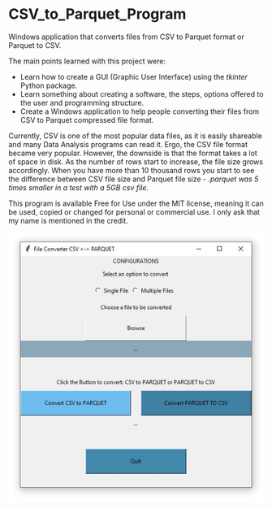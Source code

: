 # CSV_to_Parquet_Program
Windows application that converts files from CSV to Parquet format or Parquet to CSV.

The main points learned with this project were:
* Learn how to create a GUI (Graphic User Interface) using the *tkinter* Python package.
* Learn something about creating a software, the steps, options offered to the user and programming structure.
* Create a Windows application to help people converting their files from CSV to Parquet compressed file format.

Currently, CSV is one of the most popular data files, as it is easily shareable and many Data Analysis programs can read it. Ergo, the CSV file format became very popular. However, the downside is that the format takes a lot of space in disk. As the number of rows start to increase, the file size grows accordingly. When you have more than 10 thousand rows you start to see the difference between CSV file size and Parquet file size - *.parquet was 5 times smaller in a test with a 5GB csv file.*

This program is available Free for Use under the MIT license, meaning it can be used, copied or changed for personal or commercial use. 
I only ask that my name is mentioned in the credit.

![](/images/csv_to_parquet.png)
